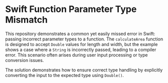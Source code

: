 # Swift Function Parameter Type Mismatch

This repository demonstrates a common yet easily missed error in Swift: passing incorrect parameter types to a function.  The `calculateArea` function is designed to accept `Double` values for length and width, but the example shows a case where a `String` is incorrectly passed, leading to a compiler error. This scenario often arises during user input processing or type conversion issues.

The solution demonstrates how to ensure correct type handling by explicitly converting the input to the expected type using `Double()`.